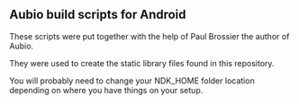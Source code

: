 ## Aubio build scripts for Android 

These scripts were put together with the help of Paul Brossier the author of Aubio. 

They were used to create the static library files found in this repository. 

You will probably need to change your NDK_HOME folder location depending on where you have things on your setup. 


